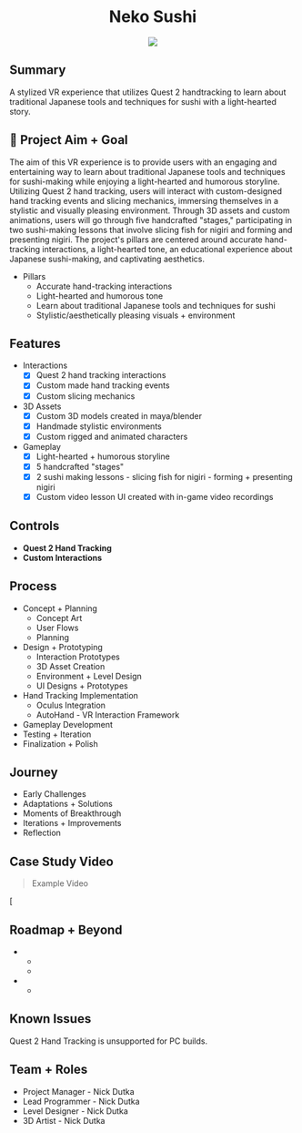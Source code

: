 <h1 align="center">Neko Sushi</h1>

<p align="center">
  <img src="https://github.com/NickDutka/NekoSushi_URP/assets/104876986/2e02486b-8733-45a8-aff2-d225d003c7ed">
<p align="center">

## Summary
A stylized VR experience that utilizes Quest 2 handtracking to learn about traditional Japanese tools and techniques for sushi with a light-hearted story.

## 🎯 Project Aim + Goal
The aim of this VR experience is to provide users with an engaging and entertaining way to learn about traditional Japanese tools and techniques for sushi-making while enjoying a light-hearted and humorous storyline. Utilizing Quest 2 hand tracking, users will interact with custom-designed hand tracking events and slicing mechanics, immersing themselves in a stylistic and visually pleasing environment. Through 3D assets and custom animations, users will go through five handcrafted "stages," participating in two sushi-making lessons that involve slicing fish for nigiri and forming and presenting nigiri. The project's pillars are centered around accurate hand-tracking interactions, a light-hearted tone, an educational experience about Japanese sushi-making, and captivating aesthetics.

* Pillars
  - Accurate hand-tracking interactions
  - Light-hearted and humorous tone
  - Learn about traditional Japanese tools and techniques for sushi 
  - Stylistic/aesthetically pleasing visuals + environment
    
## Features
* Interactions
    - [x] Quest 2 hand tracking interactions
    - [x] Custom made hand tracking events 
    - [x] Custom slicing mechanics   
* 3D Assets
    - [x] Custom 3D models created in maya/blender         
    - [x] Handmade stylistic environments     
    - [x] Custom rigged and animated characters  
* Gameplay 
    - [x] Light-hearted + humorous storyline
    - [x] 5 handcrafted "stages"               
    - [x] 2 sushi making lessons - slicing fish for nigiri - forming + presenting nigiri
    - [x] Custom video lesson UI created with in-game video recordings
    
## Controls
* **Quest 2 Hand Tracking**
* **Custom Interactions**

## Process 

* Concept + Planning
  - Concept Art
  - User Flows
  - Planning
* Design + Prototyping
  - Interaction Prototypes
  - 3D Asset Creation
  - Environment + Level Design
  - UI Designs + Prototypes
* Hand Tracking Implementation
  - Oculus Integration
  - AutoHand - VR Interaction Framework
* Gameplay Development
* Testing + Iteration
* Finalization + Polish

## Journey

* Early Challenges
* Adaptations + Solutions
* Moments of Breakthrough
* Iterations + Improvements
* Reflection

## Case Study Video 
> Example Video

[![]()
## Roadmap + Beyond

* 
    - 
    - 
          
* 
    - 
    
## Known Issues
Quest 2 Hand Tracking is unsupported for PC builds.

## Team + Roles
  - Project Manager - Nick Dutka
  - Lead Programmer - Nick Dutka
  - Level Designer - Nick Dutka
  - 3D Artist - Nick Dutka
